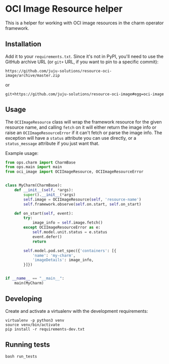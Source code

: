 # OCI Image Resource helper

This is a helper for working with OCI image resources in the charm operator
framework.

## Installation

Add it to your `requirements.txt`.  Since it's not in PyPI, you'll need to use
the GitHub archive URL (or `git+` URL, if you want to pin to a specific commit):

```
https://github.com/juju-solutions/resource-oci-image/archive/master.zip
```

or 

```
git+https://github.com/juju-solutions/resource-oci-image#egg=oci-image
```

## Usage

The `OCIImageResource` class will wrap the framework resource for the given
resource name, and calling `fetch` on it will either return the image info
or raise an `OCIImageResourceError` if it can't fetch or parse the image
info. The exception will have a `status` attribute you can use directly,
or a `status_message` attribute if you just want that.

Example usage:

```python
from ops.charm import CharmBase
from ops.main import main
from oci_image import OCIImageResource, OCIImageResourceError


class MyCharm(CharmBase):
    def __init__(self, *args):
        super().__init__(*args)
        self.image = OCIImageResource(self, 'resource-name')
        self.framework.observe(self.on.start, self.on_start)

    def on_start(self, event):
        try:
            image_info = self.image.fetch()
        except OCIImageResourceError as e:
            self.model.unit.status = e.status
            event.defer()
            return

        self.model.pod.set_spec({'containers': [{
            'name': 'my-charm',
            'imageDetails': image_info,
        }]})


if __name__ == "__main__":
    main(MyCharm)
```

## Developing

Create and activate a virtualenv with the development requirements:

    virtualenv -p python3 venv
    source venv/bin/activate
    pip install -r requirements-dev.txt

## Running tests

```
bash run_tests
```